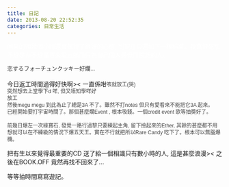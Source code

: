 ```yaml
---
title: 日記
date: 2013-08-20 22:52:35
categories: 日常生活
---
```


<span style="color: rgb(255, 255, 255);">回來的頭幾個小時還真保持了很好的心態, 到現在只還如下一根稻草。我真恨死那不理是非不理事實來龍去脈而只為自己個人感覺而說話的人。</span>  
  
<span style="color: rgb(51, 51, 51); font-family: 'lucida grande', tahoma, verdana, arial, sans-serif; font-size: 13px; line-height: 17px;">恋するフォ</span><wbr style="color: rgb(51, 51, 51); font-family: 'lucida grande', tahoma, verdana, arial, sans-serif; font-size: 13px; line-height: 17px;"><span class="word_break" style="display: inline-block; color: rgb(51, 51, 51); font-family: 'lucida grande', tahoma, verdana, arial, sans-serif; font-size: 13px; line-height: 17px;"></span><span style="color: rgb(51, 51, 51); font-family: 'lucida grande', tahoma, verdana, arial, sans-serif; font-size: 13px; line-height: 17px;">ーチュンクッキー好爛...  
</span>  
今日返工時間過得好快啊&gt;&lt; 一直係咁<span style="color: rgb(68, 68, 68); font-family: arial, sans-serif;font-size:12px; line-height: 16px;">咳就放工(哭)  
突然想去上堂學下d 咩, 但又唔知學咩好  
放工  
然後megu megu 到此為止了總是3A 不了。雖然不打notes 但只有愛看來不能把它3A 起來。  
已經開始要打宇宙時間了。<span style="color: rgb(68, 68, 68); font-family: arial, sans-serif;font-size:12px; line-height: 16px;">那個甚麼爛Event , 根本吸錢。<span style="color: rgb(68, 68, 68); font-family: arial, sans-serif;font-size:12px; line-height: 16px;">一個credit event 歌等抽獎好了。  
</span></span>  
前幾日爆左一次綠寶石, 發覺一路行過黎只要練起主角, 留下撿起來的Ether, 其餘的甚麼都不用想就可以在不練級的情況下爆五天王。實在不行就把所以Rare Candy 吃下了。根本可以無腦爆機。  
  
把有生以來覺得最重要的CD 送了給一個相識只有數小時的人, 這是甚麼浪漫&gt;&lt; 之後在BOOK.OFF 竟然再找不回來了...  
  
等等抽時間寫寫遊記。</span></wbr>